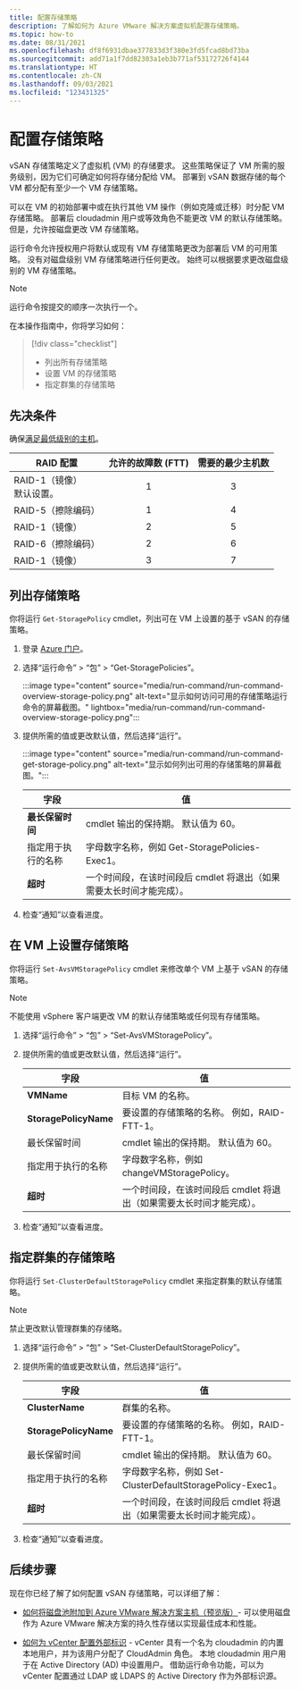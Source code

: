 ```yaml
---
title: 配置存储策略
description: 了解如何为 Azure VMware 解决方案虚拟机配置存储策略。
ms.topic: how-to
ms.date: 08/31/2021
ms.openlocfilehash: df8f6931dbae377833d3f380e3fd5fcad8bd73ba
ms.sourcegitcommit: add71a1f7dd82303a1eb3b771af53172726f4144
ms.translationtype: HT
ms.contentlocale: zh-CN
ms.lasthandoff: 09/03/2021
ms.locfileid: "123431325"
---
```

# <a name="configure-storage-policy"></a>配置存储策略

vSAN 存储策略定义了虚拟机 (VM) 的存储要求。 这些策略保证了 VM 所需的服务级别，因为它们可确定如何将存储分配给 VM。 部署到 vSAN 数据存储的每个 VM 都分配有至少一个 VM 存储策略。

可以在 VM 的初始部署中或在执行其他 VM 操作（例如克隆或迁移）时分配 VM 存储策略。 部署后 cloudadmin 用户或等效角色不能更改 VM 的默认存储策略。 但是，允许按磁盘更改 VM 存储策略。 

运行命令允许授权用户将默认或现有 VM 存储策略更改为部署后 VM 的可用策略。 没有对磁盘级别 VM 存储策略进行任何更改。 始终可以根据要求更改磁盘级别的 VM 存储策略。


>[!NOTE]
>运行命令按提交的顺序一次执行一个。


在本操作指南中，你将学习如何：

> [!div class="checklist"]
> * 列出所有存储策略
> * 设置 VM 的存储策略
> * 指定群集的存储策略



## <a name="prerequisites"></a>先决条件

确保[满足最低级别的主机](https://docs.vmware.com/en/VMware-Cloud-on-AWS/services/com.vmware.vsphere.vmc-aws-manage-data-center-vms.doc/GUID-EDBB551B-51B0-421B-9C44-6ECB66ED660B.html)。

|  **RAID 配置** | **允许的故障数 (FTT)** | **需要的最少主机数** |
| --- | :---: | :---: |
| RAID-1（镜像） <br />默认设置。  | 1  | 3  |
| RAID-5（擦除编码）  | 1  | 4  |
| RAID-1（镜像）  | 2  | 5  |
| RAID-6（擦除编码）  | 2  | 6  |
| RAID-1（镜像）  | 3  | 7  |


 

## <a name="list-storage-policies"></a>列出存储策略

你将运行 `Get-StoragePolicy` cmdlet，列出可在 VM 上设置的基于 vSAN 的存储策略。

1. 登录 [Azure 门户](https://portal.azure.com)。

1. 选择“运行命令” > “包” > “Get-StoragePolicies”。

   :::image type="content" source="media/run-command/run-command-overview-storage-policy.png" alt-text="显示如何访问可用的存储策略运行命令的屏幕截图。" lightbox="media/run-command/run-command-overview-storage-policy.png":::

1. 提供所需的值或更改默认值，然后选择“运行”。

   :::image type="content" source="media/run-command/run-command-get-storage-policy.png" alt-text="显示如何列出可用的存储策略的屏幕截图。":::
   
   | 字段 | 值 |
   | --- | --- |
   | **最长保留时间**  | cmdlet 输出的保持期。 默认值为 60。  |
   | 指定用于执行的名称  | 字母数字名称，例如 Get-StoragePolicies-Exec1。 |
   | **超时**  |  一个时间段，在该时间段后 cmdlet 将退出（如果需要太长时间才能完成）。  |

1. 检查“通知”以查看进度。




## <a name="set-storage-policy-on-vm"></a>在 VM 上设置存储策略

你将运行 `Set-AvsVMStoragePolicy` cmdlet 来修改单个 VM 上基于 vSAN 的存储策略。 

>[!NOTE]
>不能使用 vSphere 客户端更改 VM 的默认存储策略或任何现有存储策略。 

1. 选择“运行命令” > “包” > “Set-AvsVMStoragePolicy”。

1. 提供所需的值或更改默认值，然后选择“运行”。

   | 字段 | 值 |
   | --- | --- |
   | **VMName** | 目标 VM 的名称。 |
   | **StoragePolicyName** | 要设置的存储策略的名称。 例如，RAID-FTT-1。 |
   | 最长保留时间  | cmdlet 输出的保持期。 默认值为 60。  |
   | 指定用于执行的名称  | 字母数字名称，例如 changeVMStoragePolicy。  |
   | **超时**  |  一个时间段，在该时间段后 cmdlet 将退出（如果需要太长时间才能完成）。  |

1. 检查“通知”以查看进度。


## <a name="specify-storage-policy-for-a-cluster"></a>指定群集的存储策略

你将运行 `Set-ClusterDefaultStoragePolicy` cmdlet 来指定群集的默认存储策略。

>[!NOTE]
>禁止更改默认管理群集的存储略。

1. 选择“运行命令” > “包” > “Set-ClusterDefaultStoragePolicy”。

1. 提供所需的值或更改默认值，然后选择“运行”。

   | 字段 | 值 |
   | --- | --- |
   | **ClusterName** | 群集的名称。 |
   | **StoragePolicyName** | 要设置的存储策略的名称。 例如，RAID-FTT-1。 |
   | 最长保留时间  | cmdlet 输出的保持期。 默认值为 60。  |
   | 指定用于执行的名称  | 字母数字名称，例如 Set-ClusterDefaultStoragePolicy-Exec1。  |
   | **超时**  |  一个时间段，在该时间段后 cmdlet 将退出（如果需要太长时间才能完成）。  |

1. 检查“通知”以查看进度。



## <a name="next-steps"></a>后续步骤

现在你已经了解了如何配置 vSAN 存储策略，可以详细了解：

- [如何将磁盘池附加到 Azure VMware 解决方案主机（预览版）](attach-disk-pools-to-azure-vmware-solution-hosts.md)- 可以使用磁盘作为 Azure VMware 解决方案的持久性存储以实现最佳成本和性能。

- [如何为 vCenter 配置外部标识](configure-identity-source-vcenter.md) - vCenter 具有一个名为 cloudadmin 的内置本地用户，并为该用户分配了 CloudAdmin 角色。 本地 cloudadmin 用户用于在 Active Directory (AD) 中设置用户。 借助运行命令功能，可以为 vCenter 配置通过 LDAP 或 LDAPS 的 Active Directory 作为外部标识源。
